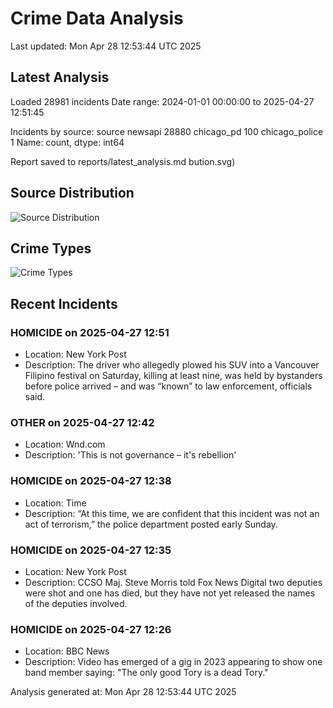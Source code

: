 # Crime Data Analysis
Last updated: Mon Apr 28 12:53:44 UTC 2025

## Latest Analysis

Loaded 28981 incidents
Date range: 2024-01-01 00:00:00 to 2025-04-27 12:51:45

Incidents by source:
source
newsapi           28880
chicago_pd          100
chicago_police        1
Name: count, dtype: int64

Report saved to reports/latest_analysis.md
bution.svg)

## Source Distribution
![Source Distribution](images/source_distribution.svg)

## Crime Types
![Crime Types](images/crime_types.svg)

## Recent Incidents

### HOMICIDE on 2025-04-27 12:51
- Location: New York Post
- Description: The driver who allegedly plowed his SUV into a Vancouver Filipino festival on Saturday, killing at least nine, was held by bystanders before police arrived – and was “known” to law enforcement, officials said.


### OTHER on 2025-04-27 12:42
- Location: Wnd.com
- Description: 'This is not governance – it's rebellion'


### HOMICIDE on 2025-04-27 12:38
- Location: Time
- Description: “At this time, we are confident that this incident was not an act of terrorism,” the police department posted early Sunday.


### HOMICIDE on 2025-04-27 12:35
- Location: New York Post
- Description: CCSO Maj. Steve Morris told Fox News Digital two deputies were shot and one has died, but they have not yet released the names of the deputies involved.


### HOMICIDE on 2025-04-27 12:26
- Location: BBC News
- Description: Video has emerged of a gig in 2023 appearing to show one band member saying: "The only good Tory is a dead Tory."

Analysis generated at: Mon Apr 28 12:53:44 UTC 2025
